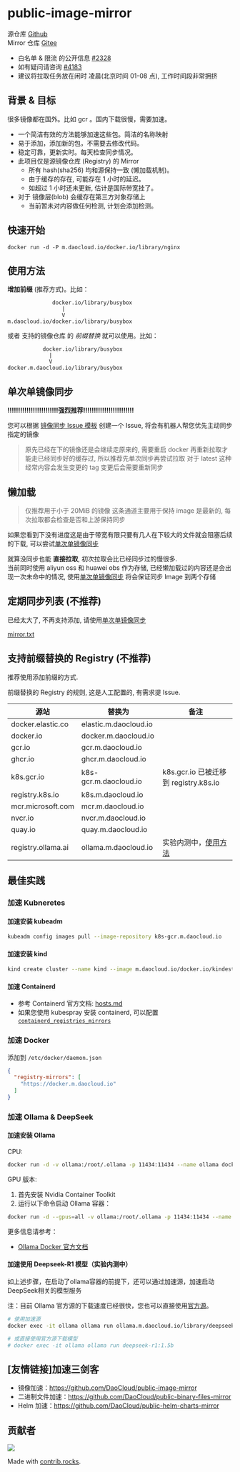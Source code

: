 # public-image-mirror

源仓库 [Github](https://github.com/DaoCloud/public-image-mirror)  
Mirror 仓库 [Gitee](https://gitee.com/daocloud/public-image-mirror)  

- 白名单 & 限流 的公开信息 [#2328](https://github.com/DaoCloud/public-image-mirror/issues/2328)
- 如有疑问请咨询 [#4183](https://github.com/DaoCloud/public-image-mirror/issues/4183)
- 建议将拉取任务放在闲时 凌晨(北京时间 01-08 点), 工作时间段非常拥挤

## 背景 & 目标

很多镜像都在国外。比如 gcr 。国内下载很慢，需要加速。

* 一个简洁有效的方法能够加速这些包。简洁的名称映射
* 易于添加，添加新的包，不需要去修改代码。
* 稳定可靠，更新实时。每天检查同步情况。
* 此项目仅是源镜像仓库 (Registry) 的 Mirror
  * 所有 hash(sha256) 均和源保持一致 (懒加载机制)。
  * 由于缓存的存在, 可能存在 1 小时的延迟。
  * 如超过 1 小时还未更新, 估计是国际带宽挂了。
* 对于 镜像层(blob) 会缓存在第三方对象存储上
  * 当前暂未对内容做任何检测, 计划会添加检测。

## 快速开始

```
docker run -d -P m.daocloud.io/docker.io/library/nginx
```
## 使用方法

**增加前缀** (推荐方式)。比如：

``` log
              docker.io/library/busybox
                 |
                 V
m.daocloud.io/docker.io/library/busybox
```

或者 支持的镜像仓库 的 *前缀替换* 就可以使用。比如：

``` log
           docker.io/library/busybox
             |
             V
docker.m.daocloud.io/library/busybox
```

## 单次单镜像同步

**!!!!!!!!!!!!!!!!!!!!!!!!强烈推荐!!!!!!!!!!!!!!!!!!!!!!!!**

您可以根据 [镜像同步 Issue 模板](https://github.com/DaoCloud/public-image-mirror/issues/new?labels=sync+image&template=sync-image.yml) 创建一个 Issue, 将会有机器人帮您优先主动同步指定的镜像

> 原先已经在下的镜像还是会继续走原来的, 需要重启 docker 再重新拉取才能走已经同步好的缓存过, 所以推荐先单次同步再尝试拉取
> 对于 latest 这种经常内容会发生变更的 tag 变更后会需要重新同步

## 懒加载

> 仅推荐用于小于 20MiB 的镜像
> 这条通道主要用于保持 image 是最新的, 每次拉取都会检查是否和上游保持同步


如果您看到下没有进度这是由于带宽有限只要有几人在下较大的文件就会阻塞后续的下载, 可以尝试[单次单镜像同步](#单次单镜像同步)

就算没同步也能 **直接拉取**, 初次拉取会比已经同步过的慢很多.  
当前同时使用 aliyun oss 和 huawei obs 作为存储, 已经懒加载过的内容还是会出现一次未命中的情况, 使用[单次单镜像同步](#单次单镜像同步) 将会保证同步 Image 到两个存储

## 定期同步列表 (不推荐)

已经太大了, 不再支持添加, 请使用[单次单镜像同步](#单次单镜像同步)

[mirror.txt](mirror.txt)

## 支持前缀替换的 Registry (不推荐)

推荐使用添加前缀的方式.

前缀替换的 Registry 的规则, 这是人工配置的, 有需求提 Issue.

| 源站                    | 替换为                        | 备注                                  |
| ----------------------- | ----------------------------- | ------------------------------------- |
| docker.elastic.co       | elastic.m.daocloud.io         |                                       |
| docker.io               | docker.m.daocloud.io          |                                       |
| gcr.io                  | gcr.m.daocloud.io             |                                       |
| ghcr.io                 | ghcr.m.daocloud.io            |                                       |
| k8s.gcr.io              | k8s-gcr.m.daocloud.io         | k8s.gcr.io 已被迁移到 registry.k8s.io  |
| registry.k8s.io         | k8s.m.daocloud.io             |                                       |
| mcr.microsoft.com       | mcr.m.daocloud.io             |                                       |
| nvcr.io                 | nvcr.m.daocloud.io            |                                       |
| quay.io                 | quay.m.daocloud.io            |                                       |
| registry.ollama.ai      | ollama.m.daocloud.io          | 实验内测中，[使用方法](#加速-ollama--deepseek)     |

## 最佳实践

### 加速 Kubneretes

#### 加速安装 kubeadm
``` bash
kubeadm config images pull --image-repository k8s-gcr.m.daocloud.io
```

#### 加速安装 kind

``` bash
kind create cluster --name kind --image m.daocloud.io/docker.io/kindest/node:v1.22.1
``` 

#### 加速 Containerd

* 参考 Containerd 官方文档: [hosts.md](https://github.com/containerd/containerd/blob/main/docs/hosts.md#registry-host-namespace)
* 如果您使用 kubespray 安装 containerd, 可以配置 [`containerd_registries_mirrors`](https://github.com/kubernetes-sigs/kubespray/blob/master/docs/CRI/containerd.md#containerd-config)

### 加速 Docker

添加到 `/etc/docker/daemon.json`
``` json
{
  "registry-mirrors": [
    "https://docker.m.daocloud.io"
  ]
}
```

### 加速 Ollama & DeepSeek

#### 加速安装 Ollama

CPU:
```bash
docker run -d -v ollama:/root/.ollama -p 11434:11434 --name ollama docker.m.daocloud.io/ollama/ollama
```

GPU 版本:
1. 首先安装 Nvidia Container Toolkit
2. 运行以下命令启动 Ollama 容器：

```bash
docker run -d --gpus=all -v ollama:/root/.ollama -p 11434:11434 --name ollama docker.m.daocloud.io/ollama/ollama
```

更多信息请参考：
* [Ollama Docker 官方文档](https://ollama.com/blog/ollama-is-now-available-as-an-official-docker-image)

#### 加速使用 Deepseek-R1 模型（实验内测中）

如上述步骤，在启动了ollama容器的前提下，还可以通过加速源，加速启动DeepSeek相关的模型服务

注：目前 Ollama 官方源的下载速度已经很快，您也可以直接使用[官方源](https://ollama.com/library/deepseek-r1:1.5b)。

```bash
# 使用加速源
docker exec -it ollama ollama run ollama.m.daocloud.io/library/deepseek-r1:1.5b

# 或直接使用官方源下载模型
# docker exec -it ollama ollama run deepseek-r1:1.5b
```

## [友情链接]加速三剑客

* 镜像加速：https://github.com/DaoCloud/public-image-mirror
* 二进制文件加速：https://github.com/DaoCloud/public-binary-files-mirror
* Helm 加速：https://github.com/DaoCloud/public-helm-charts-mirror


## 贡献者

<a href="https://github.com/DaoCloud/public-image-mirror/graphs/contributors">
  <img src="https://contrib.rocks/image?repo=DaoCloud/public-image-mirror" />
</a>

Made with [contrib.rocks](https://contrib.rocks).
